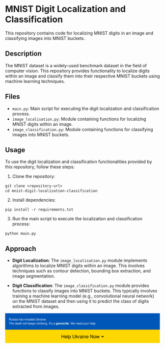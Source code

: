 # MNIST Digit Localization and Classification

This repository contains code for localizing MNIST digits in an image and classifying images into MNIST buckets.

## Description

The MNIST dataset is a widely-used benchmark dataset in the field of computer vision. This repository provides functionality to localize digits within an image and classify them into their respective MNIST buckets using machine learning techniques.

## Files

- `main.py`: Main script for executing the digit localization and classification process.
- `image_localisation.py`: Module containing functions for localizing MNIST digits within an image.
- `image_classification.py`: Module containing functions for classifying images into MNIST buckets.

## Usage

To use the digit localization and classification functionalities provided by this repository, follow these steps:

1. Clone the repository:

```
git clone <repository-url>
cd mnist-digit-localization-classification
```

2. Install dependencies:

```
pip install -r requirements.txt
```

3. Run the main script to execute the localization and classification process:

```
python main.py
```

## Approach

- **Digit Localization**: The `image_localisation.py` module implements algorithms to localize MNIST digits within an image. This involves techniques such as contour detection, bounding box extraction, and image segmentation.

- **Digit Classification**: The `image_classification.py` module provides functions to classify images into MNIST buckets. This typically involves training a machine learning model (e.g., convolutional neural network) on the MNIST dataset and then using it to predict the class of digits extracted from images.


[![Stand With Ukraine](https://raw.githubusercontent.com/vshymanskyy/StandWithUkraine/main/banner2-direct.svg)](https://stand-with-ukraine.pp.ua)
